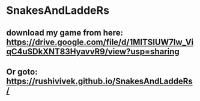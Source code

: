 # SnakesAndLaddeRs


## download my game from here: https://drive.google.com/file/d/1MITSIUW7lw_ViqC4uSDkXNT83HyavvR9/view?usp=sharing


## Or goto: https://rushivivek.github.io/SnakesAndLaddeRs/
